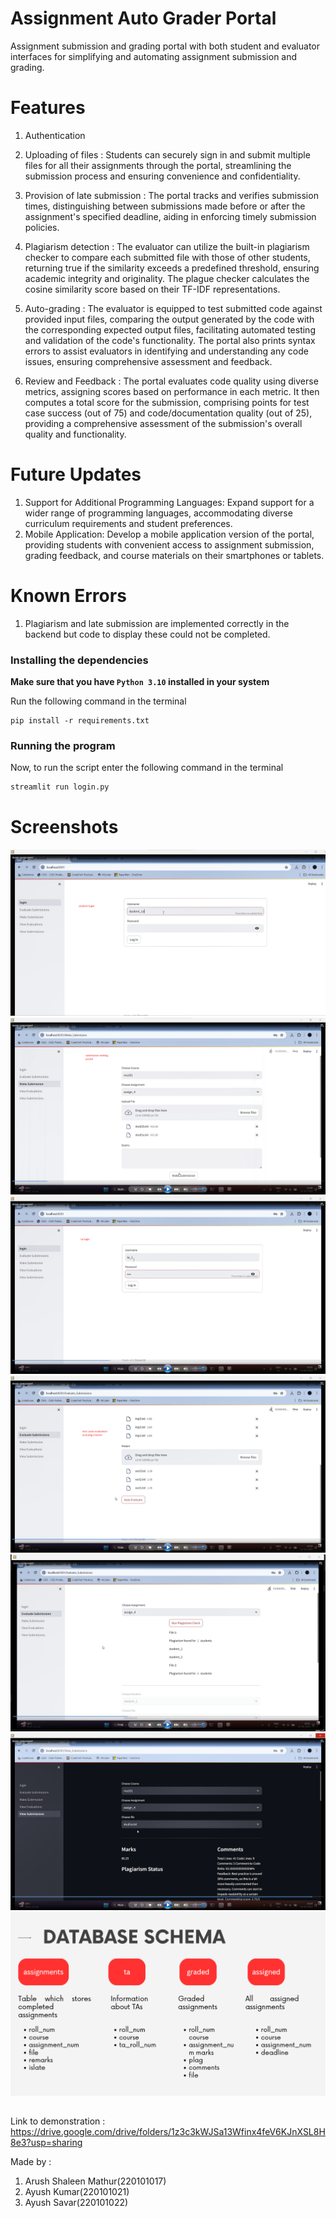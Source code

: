 
# Assignment Auto Grader Portal

Assignment submission and grading portal with both student and evaluator interfaces for simplifying and automating assignment submission and grading.  

# Features

1. Authentication

2. Uploading of files : Students can securely sign in and submit multiple files for all their assignments through the portal, streamlining the submission process and ensuring convenience and confidentiality.

3. Provision of late submission : The portal tracks and verifies submission times, distinguishing between submissions made before or after the assignment's specified deadline, aiding in enforcing timely submission policies.

4. Plagiarism detection : The evaluator can utilize the built-in plagiarism checker to compare each submitted file with those of other students, returning true if the similarity exceeds a predefined threshold, ensuring academic integrity and originality.
The plague checker calculates the cosine similarity score based on their TF-IDF representations.

5. Auto-grading : The evaluator is equipped to test submitted code against provided input files, comparing the output generated by the code with the corresponding expected output files, facilitating automated testing and validation of the code's functionality. The portal also prints syntax errors to assist evaluators in identifying and understanding any code issues, ensuring comprehensive assessment and feedback. 

6. Review and Feedback : The portal evaluates code quality using diverse metrics, assigning scores based on performance in each metric. It then computes a total score for the submission, comprising points for test case success (out of 75) and code/documentation quality (out of 25), providing a comprehensive assessment of the submission's overall quality and functionality.

# Future Updates

1. Support for Additional Programming Languages: Expand support for a wider range of programming languages, accommodating diverse curriculum requirements and student preferences.
2. Mobile Application: Develop a mobile application version of the portal, providing students with convenient access to assignment submission, grading feedback, and course materials on their smartphones or tablets.

# Known Errors
1. Plagiarism and late submission are implemented correctly in the backend but code to display these could not be completed.

### Installing the dependencies
**Make sure that you have `Python 3.10` installed in your system**

Run the following command in the terminal
```
pip install -r requirements.txt
```


### Running the program
Now, to run the script enter the following command in the terminal
```bash
streamlit run login.py
```

# Screenshots

![Student Login](./images/1.png)
![Make Submission](./images/2.png)
![TA Login](./images/3.png)
![Test Cases Evaluation and Plague Checker](./images/4.png)
![Test Cases Evaluation and Plague Checker](./images/5.png)
![View Submissions](./images/6.png)
![Database Schema](./images/7.png)
##
Link to demonstration : https://drive.google.com/drive/folders/1z3c3kWJSa13Wfinx4feV6KJnXSL8H8e3?usp=sharing 

Made by : 
1. Arush Shaleen Mathur(220101017)
2. Ayush Kumar(220101021)
3. Ayush Savar(220101022)
